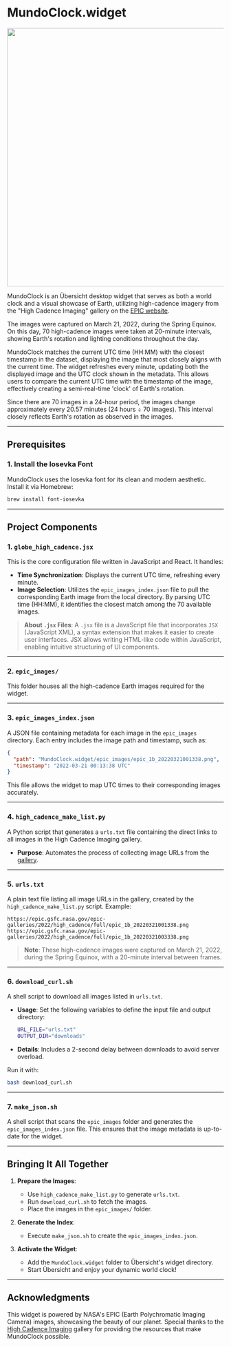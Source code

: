 # MundoClock.widget
<img src="support/images/logo.jpg" width=600px>


MundoClock is an Übersicht desktop widget that serves as both a world clock and a visual showcase of Earth, utilizing high-cadence imagery from the "High Cadence Imaging" gallery on the [EPIC website](https://epic.gsfc.nasa.gov/galleries/2022/high_cadence).

The images were captured on March 21, 2022, during the Spring Equinox. On this day, 70 high-cadence images were taken at 20-minute intervals, showing Earth's rotation and lighting conditions throughout the day.

MundoClock matches the current UTC time (HH:MM) with the closest timestamp in the dataset, displaying the image that most closely aligns with the current time. The widget refreshes every minute, updating both the displayed image and the UTC clock shown in the metadata. This allows users to compare the current UTC time with the timestamp of the image, effectively creating a semi-real-time 'clock' of Earth's rotation.

Since there are 70 images in a 24-hour period, the images change approximately every 20.57 minutes (24 hours ÷ 70 images). This interval closely reflects Earth's rotation as observed in the images.

---

## Prerequisites

### 1. Install the Iosevka Font

MundoClock uses the Iosevka font for its clean and modern aesthetic. Install it via Homebrew:

```bash
brew install font-iosevka
```

---

## Project Components

### 1. **`globe_high_cadence.jsx`**

This is the core configuration file written in JavaScript and React. It handles:

- **Time Synchronization**: Displays the current UTC time, refreshing every minute.
- **Image Selection**: Utilizes the `epic_images_index.json` file to pull the corresponding Earth image from the local directory. By parsing UTC time (HH:MM), it identifies the closest match among the 70 available images.

> **About `.jsx` Files**:
> A `.jsx` file is a JavaScript file that incorporates `JSX` (JavaScript XML), a syntax extension that makes it easier to create user interfaces. JSX allows writing HTML-like code within JavaScript, enabling intuitive structuring of UI components.

---

### 2. **`epic_images/`**

This folder houses all the high-cadence Earth images required for the widget.

---

### 3. **`epic_images_index.json`**

A JSON file containing metadata for each image in the `epic_images` directory. Each entry includes the image path and timestamp, such as:

```json
{
  "path": "MundoClock.widget/epic_images/epic_1b_20220321001338.png",
  "timestamp": "2022-03-21 00:13:38 UTC"
}
```

This file allows the widget to map UTC times to their corresponding images accurately.

---

### 4. **`high_cadence_make_list.py`**

A Python script that generates a `urls.txt` file containing the direct links to all images in the High Cadence Imaging gallery.

- **Purpose**: Automates the process of collecting image URLs from the [gallery](https://epic.gsfc.nasa.gov/galleries/2022/high_cadence).

---

### 5. **`urls.txt`**

A plain text file listing all image URLs in the gallery, created by the `high_cadence_make_list.py` script. Example:

```plaintext
https://epic.gsfc.nasa.gov/epic-galleries/2022/high_cadence/full/epic_1b_20220321001338.png
https://epic.gsfc.nasa.gov/epic-galleries/2022/high_cadence/full/epic_1b_20220321003338.png
```

> **Note**: These high-cadence images were captured on March 21, 2022, during the Spring Equinox, with a 20-minute interval between frames.

---

### 6. **`download_curl.sh`**

A shell script to download all images listed in `urls.txt`.

- **Usage**: Set the following variables to define the input file and output directory:
  ```bash
  URL_FILE="urls.txt"
  OUTPUT_DIR="downloads"
  ```
- **Details**: Includes a 2-second delay between downloads to avoid server overload.

Run it with:

```bash
bash download_curl.sh
```

---

### 7. **`make_json.sh`**

A shell script that scans the `epic_images` folder and generates the `epic_images_index.json` file. This ensures that the image metadata is up-to-date for the widget.

---

## Bringing It All Together

1. **Prepare the Images**:

   - Use `high_cadence_make_list.py` to generate `urls.txt`.
   - Run `download_curl.sh` to fetch the images.
   - Place the images in the `epic_images/` folder.
2. **Generate the Index**:

   - Execute `make_json.sh` to create the `epic_images_index.json`.
3. **Activate the Widget**:

   - Add the `MundoClock.widget` folder to Übersicht's widget directory.
   - Start Übersicht and enjoy your dynamic world clock!

---

## Acknowledgments

This widget is powered by NASA's EPIC (Earth Polychromatic Imaging Camera) images, showcasing the beauty of our planet. Special thanks to the [High Cadence Imaging](https://epic.gsfc.nasa.gov/galleries/2022/high_cadence) gallery for providing the resources that make MundoClock possible.
